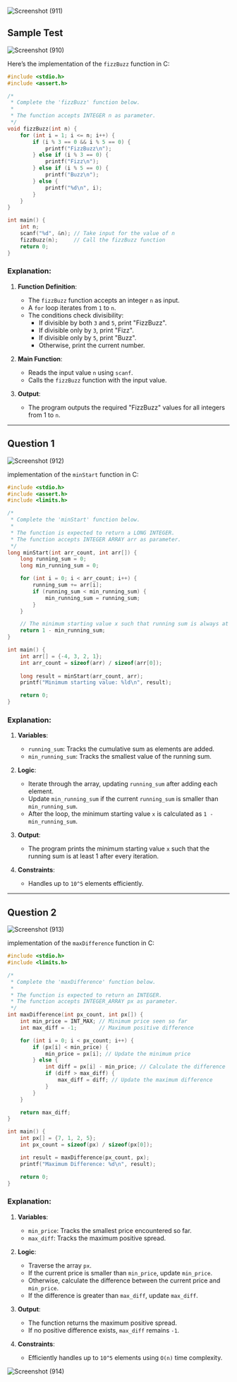 ![Screenshot (911)](https://github.com/user-attachments/assets/10b196fd-0cf5-4b5a-ab37-3326b979056f)

## Sample Test

![Screenshot (910)](https://github.com/user-attachments/assets/472dcc6b-acac-4df4-9d9d-4c5a9b831f2a)

Here’s the implementation of the `fizzBuzz` function in C:

```c
#include <stdio.h>
#include <assert.h>

/*
 * Complete the 'fizzBuzz' function below.
 *
 * The function accepts INTEGER n as parameter.
 */
void fizzBuzz(int n) {
    for (int i = 1; i <= n; i++) {
        if (i % 3 == 0 && i % 5 == 0) {
            printf("FizzBuzz\n");
        } else if (i % 3 == 0) {
            printf("Fizz\n");
        } else if (i % 5 == 0) {
            printf("Buzz\n");
        } else {
            printf("%d\n", i);
        }
    }
}

int main() {
    int n;
    scanf("%d", &n); // Take input for the value of n
    fizzBuzz(n);     // Call the fizzBuzz function
    return 0;
}
```

### Explanation:
1. **Function Definition**:
   - The `fizzBuzz` function accepts an integer `n` as input.
   - A `for` loop iterates from `1` to `n`.
   - The conditions check divisibility:
     - If divisible by both `3` and `5`, print "FizzBuzz".
     - If divisible only by `3`, print "Fizz".
     - If divisible only by `5`, print "Buzz".
     - Otherwise, print the current number.

2. **Main Function**:
   - Reads the input value `n` using `scanf`.
   - Calls the `fizzBuzz` function with the input value.

3. **Output**:
   - The program outputs the required "FizzBuzz" values for all integers from 1 to `n`.

---

## Question 1

![Screenshot (912)](https://github.com/user-attachments/assets/72c99220-6eb7-4e2f-a7ed-1d4f7707ce1f)

implementation of the `minStart` function in C:

```c
#include <stdio.h>
#include <assert.h>
#include <limits.h>

/*
 * Complete the 'minStart' function below.
 *
 * The function is expected to return a LONG INTEGER.
 * The function accepts INTEGER ARRAY arr as parameter.
 */
long minStart(int arr_count, int arr[]) {
    long running_sum = 0;
    long min_running_sum = 0;

    for (int i = 0; i < arr_count; i++) {
        running_sum += arr[i];
        if (running_sum < min_running_sum) {
            min_running_sum = running_sum;
        }
    }

    // The minimum starting value x such that running sum is always at least 1
    return 1 - min_running_sum;
}

int main() {
    int arr[] = {-4, 3, 2, 1};
    int arr_count = sizeof(arr) / sizeof(arr[0]);
    
    long result = minStart(arr_count, arr);
    printf("Minimum starting value: %ld\n", result);

    return 0;
}
```

### Explanation:
1. **Variables**:
   - `running_sum`: Tracks the cumulative sum as elements are added.
   - `min_running_sum`: Tracks the smallest value of the running sum.

2. **Logic**:
   - Iterate through the array, updating `running_sum` after adding each element.
   - Update `min_running_sum` if the current `running_sum` is smaller than `min_running_sum`.
   - After the loop, the minimum starting value `x` is calculated as `1 - min_running_sum`.

3. **Output**:
   - The program prints the minimum starting value `x` such that the running sum is at least 1 after every iteration.

4. **Constraints**:
   - Handles up to `10^5` elements efficiently.

---

## Question 2

![Screenshot (913)](https://github.com/user-attachments/assets/b1afca1d-4a10-4f74-8c95-c3aecbffb1bd)

implementation of the `maxDifference` function in C:

```c
#include <stdio.h>
#include <limits.h>

/*
 * Complete the 'maxDifference' function below.
 *
 * The function is expected to return an INTEGER.
 * The function accepts INTEGER_ARRAY px as parameter.
 */
int maxDifference(int px_count, int px[]) {
    int min_price = INT_MAX; // Minimum price seen so far
    int max_diff = -1;       // Maximum positive difference

    for (int i = 0; i < px_count; i++) {
        if (px[i] < min_price) {
            min_price = px[i]; // Update the minimum price
        } else {
            int diff = px[i] - min_price; // Calculate the difference
            if (diff > max_diff) {
                max_diff = diff; // Update the maximum difference
            }
        }
    }

    return max_diff;
}

int main() {
    int px[] = {7, 1, 2, 5};
    int px_count = sizeof(px) / sizeof(px[0]);

    int result = maxDifference(px_count, px);
    printf("Maximum Difference: %d\n", result);

    return 0;
}
```

### Explanation:
1. **Variables**:
   - `min_price`: Tracks the smallest price encountered so far.
   - `max_diff`: Tracks the maximum positive spread.

2. **Logic**:
   - Traverse the array `px`.
   - If the current price is smaller than `min_price`, update `min_price`.
   - Otherwise, calculate the difference between the current price and `min_price`.
   - If the difference is greater than `max_diff`, update `max_diff`.

3. **Output**:
   - The function returns the maximum positive spread.
   - If no positive difference exists, `max_diff` remains `-1`.

4. **Constraints**:
   - Efficiently handles up to `10^5` elements using `O(n)` time complexity.

![Screenshot (914)](https://github.com/user-attachments/assets/cfcc41c0-2fe7-4a94-842f-a489f52a68b7)
